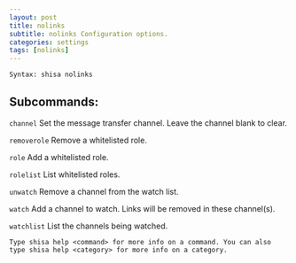 ```yaml
---
layout: post
title: nolinks
subtitle: nolinks Configuration options.
categories: settings
tags: [nolinks]
---
```


`Syntax: shisa nolinks`

## Subcommands:

`channel` Set the message transfer channel. Leave the channel blank to clear.

`removerole` Remove a whitelisted role.

`role` Add a whitelisted role.

`rolelist` List whitelisted roles.

`unwatch` Remove a channel from the watch list.

`watch` Add a channel to watch. Links will be removed in these channel(s).

`watchlist` List the channels being watched.

```
Type shisa help <command> for more info on a command. You can also type shisa help <category> for more info on a category.
```